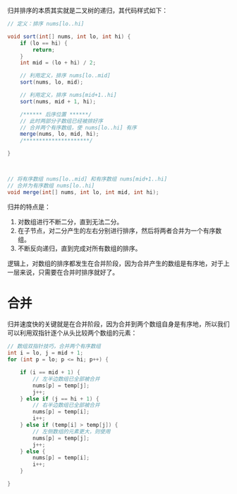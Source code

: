 归并排序的本质其实就是二叉树的递归，其代码样式如下：
```java
// 定义：排序 nums[lo..hi]

void sort(int[] nums, int lo, int hi) {
    if (lo == hi) {
        return;
    }
    int mid = (lo + hi) / 2;

    // 利用定义，排序 nums[lo..mid]
    sort(nums, lo, mid);

    // 利用定义，排序 nums[mid+1..hi]
    sort(nums, mid + 1, hi);

    /****** 后序位置 ******/
    // 此时两部分子数组已经被排好序
    // 合并两个有序数组，使 nums[lo..hi] 有序
    merge(nums, lo, mid, hi);
    /*********************/

}

  

// 将有序数组 nums[lo..mid] 和有序数组 nums[mid+1..hi]
// 合并为有序数组 nums[lo..hi]
void merge(int[] nums, int lo, int mid, int hi);
```
归并的特点是：
1. 对数组进行不断二分，直到无法二分。
2. 在子节点，对二分产生的左右分别进行排序，然后将两者合并为一个有序数组。
3. 不断反向递归，直到完成对所有数组的排序。

逻辑上，对数组的排序都发生在合并阶段，因为合并产生的数组是有序地，对于上一层来说，只需要在合并时排序就好了。

# 合并
归并速度快的关键就是在合并阶段，因为合并到两个数组自身是有序地，所以我们可以利用双指针逐个从头比较两个数组的元素：
```java
// 数组双指针技巧，合并两个有序数组
int i = lo, j = mid + 1;
for (int p = lo; p <= hi; p++) {

    if (i == mid + 1) {
        // 左半边数组已全部被合并
        nums[p] = temp[j];
        j++;
    } else if (j == hi + 1) {
        // 右半边数组已全部被合并
        nums[p] = temp[i];
        i++;
    } else if (temp[i] > temp[j]) {
        // 左侧数组的元素更大，则使用
        nums[p] = temp[j];
        j++;
    } else {
        nums[p] = temp[i];
        i++;
    }

}
```